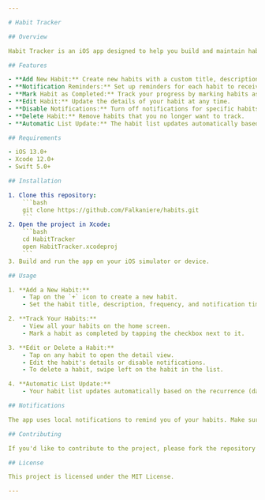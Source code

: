 ```yaml
---

# Habit Tracker

## Overview

Habit Tracker is an iOS app designed to help you build and maintain habits effectively. The app allows you to add new habits, set reminders, and track your progress. You can easily mark habits as completed, edit them, disable notifications, or delete them as needed. The habit list automatically updates based on the recurrence you choose—daily, weekly, or monthly.

## Features

- **Add New Habit:** Create new habits with a custom title, description, and frequency.
- **Notification Reminders:** Set up reminders for each habit to receive notifications at your preferred time.
- **Mark Habit as Completed:** Track your progress by marking habits as completed directly from the habit list.
- **Edit Habit:** Update the details of your habit at any time.
- **Disable Notifications:** Turn off notifications for specific habits without deleting them.
- **Delete Habit:** Remove habits that you no longer want to track.
- **Automatic List Update:** The habit list updates automatically based on the selected frequency—every 24 hours, weekly, or monthly.

## Requirements

- iOS 13.0+
- Xcode 12.0+
- Swift 5.0+

## Installation

1. Clone this repository:
    ```bash
    git clone https://github.com/Falkaniere/habits.git
    ```
2. Open the project in Xcode:
    ```bash
    cd HabitTracker
    open HabitTracker.xcodeproj
    ```
3. Build and run the app on your iOS simulator or device.

## Usage

1. **Add a New Habit:**
    - Tap on the `+` icon to create a new habit.
    - Set the habit title, description, frequency, and notification time.

2. **Track Your Habits:**
    - View all your habits on the home screen.
    - Mark a habit as completed by tapping the checkbox next to it.

3. **Edit or Delete a Habit:**
    - Tap on any habit to open the detail view.
    - Edit the habit's details or disable notifications.
    - To delete a habit, swipe left on the habit in the list.

4. **Automatic List Update:**
    - Your habit list updates automatically based on the recurrence (daily, weekly, or monthly) you choose.

## Notifications

The app uses local notifications to remind you of your habits. Make sure to allow notification permissions when prompted.

## Contributing

If you'd like to contribute to the project, please fork the repository and submit a pull request.

## License

This project is licensed under the MIT License.

---
```

